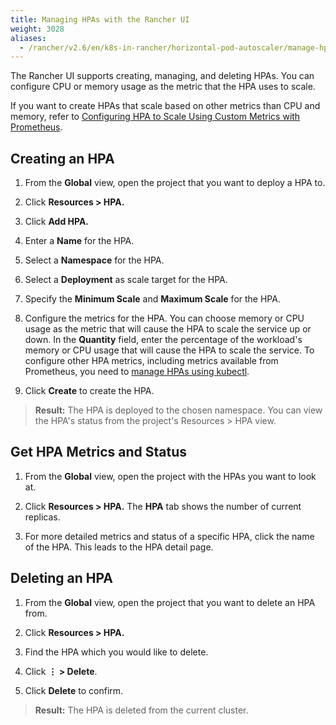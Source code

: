 ```yaml
---
title: Managing HPAs with the Rancher UI
weight: 3028
aliases:
  - /rancher/v2.6/en/k8s-in-rancher/horizontal-pod-autoscaler/manage-hpa-with-rancher-ui
---
```


The Rancher UI supports creating, managing, and deleting HPAs. You can configure CPU or memory usage as the metric that the HPA uses to scale.

If you want to create HPAs that scale based on other metrics than CPU and memory, refer to [Configuring HPA to Scale Using Custom Metrics with Prometheus]({{<baseurl>}}/rancher/v2.6/en/k8s-in-rancher/horitzontal-pod-autoscaler/manage-hpa-with-kubectl/#configuring-hpa-to-scale-using-custom-metrics-with-prometheus).

## Creating an HPA

1. From the **Global** view, open the project that you want to deploy a HPA to.

1. Click **Resources > HPA.**

1. Click **Add HPA.**

1. Enter a **Name** for the HPA.

1. Select a **Namespace** for the HPA.

1. Select a **Deployment** as scale target for the HPA.

1. Specify the **Minimum Scale** and **Maximum Scale** for the HPA.

1. Configure the metrics for the HPA. You can choose memory or CPU usage as the metric that will cause the HPA to scale the service up or down. In the **Quantity** field, enter the percentage of the workload's memory or CPU usage that will cause the HPA to scale the service. To configure other HPA metrics, including metrics available from Prometheus, you need to [manage HPAs using kubectl]({{<baseurl>}}/rancher/v2.6/en/k8s-in-rancher/horitzontal-pod-autoscaler/manage-hpa-with-kubectl/#configuring-hpa-to-scale-using-custom-metrics-with-prometheus).

1. Click **Create** to create the HPA.

> **Result:** The HPA is deployed to the chosen namespace. You can view the HPA's status from the project's Resources > HPA view.

## Get HPA Metrics and Status

1. From the **Global** view, open the project with the HPAs you want to look at.

1. Click **Resources > HPA.** The **HPA** tab shows the number of current replicas.

1. For more detailed metrics and status of a specific HPA, click the name of the HPA. This leads to the HPA detail page.


## Deleting an HPA

1. From the **Global** view, open the project that you want to delete an HPA from.

1. Click **Resources > HPA.**

1. Find the HPA which you would like to delete.

1. Click **&#8942; > Delete**.

1. Click **Delete** to confirm.

> **Result:** The HPA is deleted from the current cluster.
